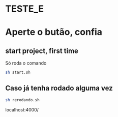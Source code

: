 # TESTE_E

# Aperte o butão, confia

## start project, first time

Só roda o comando 
```bash
sh start.sh
```

## Caso já tenha rodado alguma vez

```bash
sh rerodando.sh
```

localhost:4000/